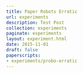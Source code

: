 ```yaml
---
title: Paper Robots Erratic
url: experiments
description: Test Post
collection: experiments
paginate: experiments
layout: experiment.html
date: 2015-11-01
draft: false
paperscripts:
- experiments/probo-erratic
---
```

